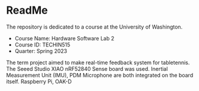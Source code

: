 # ReadMe
The repository is dedicated to a course at the University of Washington.
* Course Name: Hardware Software Lab 2
* Course ID: TECHIN515
* Quarter: Spring 2023

The term project aimed to make real-time feedback system for tabletennis. The Seeed Studio XIAO nRF52840 Sense board was used. Inertial Measurement Unit (IMU), PDM Microphone are both integrated on the board itself. Raspberry Pi, OAK-D
